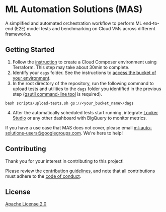 # ML Automation Solutions (MAS)

A simplified and automated orchestration workflow to perform ML end-to-end (E2E) model tests and benchmarking on Cloud VMs across different frameworks.

## Getting Started

1. Follow the [instruction](deployment/README.md) to create a Cloud Composer environment using Terraform. This step may take about 30min to complete.
2. Identify your `dags` folder. See the instructions to [access the bucket of your environment](https://cloud.google.com/composer/docs/composer-2/manage-dags#console).
3. In the root directory of the repository, run the following command to upload tests and utilities to the `dags` folder you identified in the previous step ([gsutil command-line tool](https://cloud.google.com/storage/docs/gsutil_install) is required).
```
bash scripts/upload-tests.sh gs://<your_bucket_name>/dags
```
4. After the automatically scheduled tests start running, integrate [Looker Studio](https://cloud.google.com/bigquery/docs/bi-engine-looker-studio) or any other dashboard with BigQuery to monitor metrics.

If you have a use case that MAS does not cover, please email ml-auto-solutions-users@googlegroups.com. We're here to help!

## Contributing

Thank you for your interest in contributing to this project!

Please review the [contribution guidelines](docs/contributing.md), and note that all contributions must adhere to the [code of conduct](docs/code-of-conduct.md).

## License

[Apache License 2.0](LICENSE)